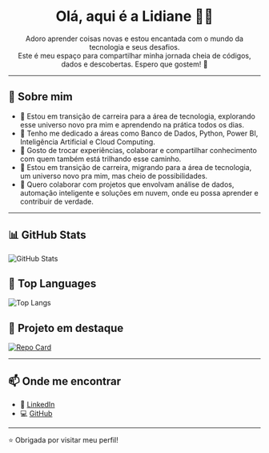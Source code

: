 <h1 align="center">Olá, aqui é a Lidiane 👋🏼</h1>

<p align="center">
Adoro aprender coisas novas e estou encantada com o mundo da tecnologia e seus desafios.<br>
Este é meu espaço para compartilhar minha jornada cheia de códigos, dados e descobertas. Espero que gostem! 💜
</p>

---

## 🌟 Sobre mim

- 💼 Estou em transição de carreira para a área de tecnologia, explorando esse universo novo pra mim e aprendendo na prática todos os dias.
- 👀 Tenho me dedicado a áreas como Banco de Dados, Python, Power BI, Inteligência Artificial e Cloud Computing.
- 🤝 Gosto de trocar experiências, colaborar e compartilhar conhecimento com quem também está trilhando esse caminho.
- 💼 Estou em transição de carreira, migrando para a área de tecnologia, um universo novo pra mim, mas cheio de possibilidades.
- 💞️ Quero colaborar com projetos que envolvam análise de dados, automação inteligente e soluções em nuvem, onde eu possa aprender e contribuir de verdade.

---

## 📊 GitHub Stats

![GitHub Stats](https://github-readme-stats.vercel.app/api?username=LidianeSouza&show_icons=true&count_private=true&bg_color=000000&title_color=C71585&text_color=FFFFFF&icon_color=660066&border_color=C71585)

## 📝 Top Languages

![Top Langs](https://github-readme-stats-git-masterrstaa-rickstaa.vercel.app/api/top-langs/?username=LidianeSouza&bg_color=000000&border_color=660066&title_color=C71585&text_color=FFFFFF)

## 🚀 Projeto em destaque

[![Repo Card](https://github-readme-stats.vercel.app/api/pin/?username=LidianeSouza&repo=sistema-bancario-inteligente&bg_color=000000&border_color=660066&show_icons=true&icon_color=30A3DC&title_color=C71585&text_color=FFFFFF)](https://github.com/LidianeSouza/sistema-bancario-inteligente)

---

## 📫 Onde me encontrar

- 💼 [LinkedIn](https://www.linkedin.com/in/lidiane-souza88)
- 💻 [GitHub](https://github.com/LidianeSouza)

---

⭐ Obrigada por visitar meu perfil!

